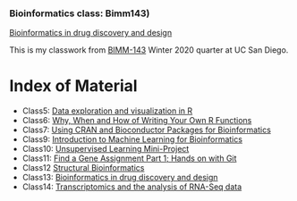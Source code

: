 ### Bioinformatics class: Bimm143)
 [Bioinformatics in drug discovery and design](https://github.com/kmunozhu/bimm143/tree/master/class13)
 
This is my classwork from [BIMM-143](https://bioboot.github.io/bimm143_W20/) Winter 2020 quarter at UC San Diego.

# Index of Material

- Class5: [Data exploration and visualization in R](https://github.com/kmunozhu/bimm143/tree/master/class05)
- Class6: [Why, When and How of Writing Your Own R Functions](https://github.com/kmunozhu/bimm143/tree/master/class06)
- Class7: [Using CRAN and Bioconductor Packages for Bioinformatics](https://github.com/kmunozhu/bimm143/tree/master/class07)
- Class9: [Introduction to Machine Learning for Bioinformatics](https://github.com/kmunozhu/bimm143/tree/master/class09)
- Class10: [Unsupervised Learning Mini-Project](https://github.com/kmunozhu/bimm143/tree/master/class10)
- Class11: [Find a Gene Assignment Part 1; Hands on with Git](https://github.com/kmunozhu/bimm143/tree/master/class11)
- Class12 [Structural Bioinformatics](https://github.com/kmunozhu/bimm143/tree/master/class12)
- Class13: [Bioinformatics in drug discovery and design](https://github.com/kmunozhu/bimm143/tree/master/class13)
- Class14: [Transcriptomics and the analysis of RNA-Seq data](https://github.com/kmunozhu/bimm143/tree/master/class14)
